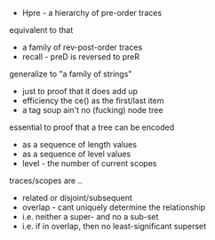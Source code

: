 
- Hpre - a hierarchy of pre-order traces

equivalent to that
- a family of rev-post-order traces
- recall - preD is reversed to preR

generalize to "a family of strings"
- just to proof that it does add up
- efficiency the ce() as the first/last item
- a tag soup ain't no (fucking) node tree

essential to proof that a tree can be encoded
- as a sequence of length values
- as a sequence of level values
- level - the number of current scopes

traces/scopes are ..
- related or disjoint/subsequent
- overlap - cant uniquely determine the relationship
- i.e. neither a super- and no a sub-set
- i.e. if in overlap, then no least-significant superset
